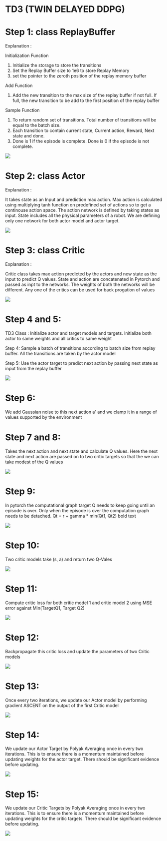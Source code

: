 # TD3 (TWIN DELAYED DDPG)

# Step 1: class ReplayBuffer

Explanation :

Initialization Function

1. Initialize the storage to store the transitions
2. Set the Replay Buffer size to 1e6 to store Replay Memory
3. set the pointer to the zeroth position of the replay memory buffer

Add Function

1. Add the new transition to the max size of the replay buffer if not full. If full, the new transition to be add to the first position of the replay buffer

Sample Function

1. To return random set of transitions. Total number of transitions will be equal to the batch size.
2. Each transition to contain current state, Current action, Reward, Next state and done.
3. Done is 1 if the episode is complete. Done is 0 if the episode is not complete.

![](https://github.com/SomaKorada07/EVA/blob/master/RL/Assignment9/Images/Step1.png)

# Step 2: class Actor

Explanation :

It takes state as an Input and prediction max action. Max action is calculated using multiplying tanh function on predefined set of actions so to get a continouse action space. The action network is defined by taking states as input. State includes all the physical parameters of a robot. We are defining only one network for both actor model and actor target.

![](https://github.com/SomaKorada07/EVA/blob/master/RL/Assignment9/Images/Step2.png)

# Step 3: class Critic

Explanation :

Critic class takes max action predicted by the actors and new state as the input to predict Q values. State and action are concatenated in Pytorch and passed as inpt to the networks. The weights of both the networks will be different. Any one of the critics can be used for back progation of values

![](https://github.com/SomaKorada07/EVA/blob/master/RL/Assignment9/Images/Step3.png)

# Step 4 and 5:

TD3 Class : Initialize actor and target models and targets. Initialize both actor to same weights and all critics to same weight

Step 4: Sample a batch of transitions according to batch size from replay buffer. All the transitions are taken by the actor model

Step 5: Use the actor target to predict next action by passing next state as input from the replay buffer

![](https://github.com/SomaKorada07/EVA/blob/master/RL/Assignment9/Images/Step4%20and%205.png)

# Step 6:

We add Gaussian noise to this next action a' and we clamp it in a range of values supported by the environment

# Step 7 and 8:

Takes the next action and next state and calculate Q values. Here the next state and next action are passed on to two critic targets so that the we can take modest of the Q values

![](https://github.com/SomaKorada07/EVA/blob/master/RL/Assignment9/Images/Step7%20and%208.png)

# Step 9:

In pytorch the computational graph target Q needs to keep going until an episode is over. Only when the episode is over the computation graph needs to be detached. Qt = r + gamma * min(Qt1, Qt2) bold text

![](https://github.com/SomaKorada07/EVA/blob/master/RL/Assignment9/Images/Step9.png)

# Step 10:

Two critic models take (s, a) and return two Q-Vales

![](https://github.com/SomaKorada07/EVA/blob/master/RL/Assignment9/Images/Step10.png)

# Step 11:

Compute critic loss for both critic model 1 and critic model 2 using MSE error against Min(TargetQ1, Target Q2)

![](https://github.com/SomaKorada07/EVA/blob/master/RL/Assignment9/Images/Step11.png)

# Step 12:

Backpropagate this critic loss and update the parameters of two Critic models

![](https://github.com/SomaKorada07/EVA/blob/master/RL/Assignment9/Images/Step12.png)

# Step 13:

Once every two iterations, we update our Actor model by performing gradient ASCENT on the output of the first Critic model

![](https://github.com/SomaKorada07/EVA/blob/master/RL/Assignment9/Images/Step13.png)

# Step 14:

We update our Actor Target by Polyak Averaging once in every two iterations. This is to ensure there is a momentum maintained before updating weights for the actor target. There should be significant evidence before updating.

![](https://github.com/SomaKorada07/EVA/blob/master/RL/Assignment9/Images/Step14.png)

# Step 15:

We update our Critic Targets by Polyak Averaging once in every two iterations. This is to ensure there is a momentum maintained before updating weights for the critic targets. There should be significant evidence before updating.

![](https://github.com/SomaKorada07/EVA/blob/master/RL/Assignment9/Images/Step15.png)
